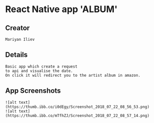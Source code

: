 # React Native app 'ALBUM'

## Creator 
    Mariyan Iliev
## Details
    Basic app which create a request 
    to api and visualise the date.
    On click it will redirect you to the artist album in amazon.
## App Screenshots
    ![alt text](https://thumb.ibb.co/i0dEgy/Screenshot_2018_07_22_08_56_53.png)
    ![alt text](https://thumb.ibb.co/mTfhZJ/Screenshot_2018_07_22_08_57_14.png)
